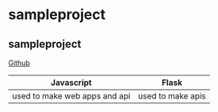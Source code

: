 # sampleproject

## sampleproject 

[Github](https://www.github.com)	

Javascript|Flask
----------|--------
used to make web apps and api|used to make apis